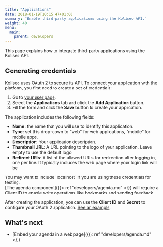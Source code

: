 ```yaml
---
title: "Applications"
date: 2018-01-19T10:15:47+01:00
summary: "Enable third-party applications using the Koliseo API."
weight: 40
menu:
  main:
    parent: developers
---
```


This page explains how to integrate third-party applications using the Koliseo API.

## Generating credentials

Koliseo uses OAuth 2 to secure its API. To connect your application with the platform, you first need to create a set of credentials:

1. Go to [your user page](https://www.koliseo.com/me).
2. Select the **Applications** tab and click the **Add Application** button.
3. Fill the form and click the **Save** button to create your application.

The application includes the following fields:

* **Name**: the name that you will use to identify this application.
* **Type**: set this drop-down to "web" for web applications, "mobile" for mobile apps.
* **Description**: Your application description.
* **Thumbnail URL**: A URL pointing to the logo of your application. Leave empty to use the default logo.
* **Redirect URIs**: A list of the allowed URLs for redirection after logging in, one per line. It typically includes the web page where your login link will be. 
<aside class="note">
You may want to include `localhost` if you are using these credentials for testing.
</aside>

<aside class="note">
[The agenda component]({{< ref "developers/agenda.md" >}}) will require a Client ID to enable write operations like bookmarks and sending feedback. 
</aside>

After creating the application, you can use the **Client ID** and **Secret** to configure your OAuth 2 application. [See an example](https://github.com/koliseoapi/koliseo-agenda/#usage).

## What's next

* [Embed your agenda in a web page]({{< ref "developers/agenda.md" >}})
